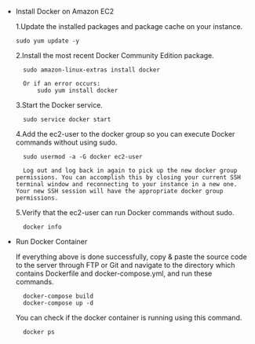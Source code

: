 - Install Docker on Amazon EC2

	1.Update the installed packages and package cache on your instance.

	  sudo yum update -y
	
	2.Install the most recent Docker Community Edition package.

		sudo amazon-linux-extras install docker
		
		Or if an error occurs:
			sudo yum install docker
	
	3.Start the Docker service.

		sudo service docker start
	
	4.Add the ec2-user to the docker group so you can execute Docker commands without using sudo.

		sudo usermod -a -G docker ec2-user

		Log out and log back in again to pick up the new docker group permissions. You can accomplish this by closing your current SSH terminal window and reconnecting to your instance in a new one. Your new SSH session will have the appropriate docker group permissions.

	5.Verify that the ec2-user can run Docker commands without sudo.

		docker info

- Run Docker Container
	
	If everything above is done successfully, copy & paste the source code to the server through FTP or Git and navigate to the directory which contains Dockerfile and docker-compose.yml, and run these commands.

		docker-compose build
		docker-compose up -d

	You can check if the docker container is running using this command.

		docker ps